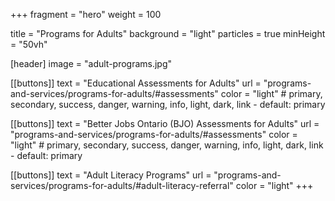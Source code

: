 +++
fragment = "hero"
weight = 100

title = "Programs for Adults"
background = "light"
particles = true
minHeight = "50vh"

[header]
  image = "adult-programs.jpg"

[[buttons]]
  text = "Educational Assessments for Adults"
  url = "programs-and-services/programs-for-adults/#assessments"
  color = "light" # primary, secondary, success, danger, warning, info, light, dark, link - default: primary

[[buttons]]
  text = "Better Jobs Ontario (BJO) Assessments for Adults"
  url = "programs-and-services/programs-for-adults/#assessments"
  color = "light" # primary, secondary, success, danger, warning, info, light, dark, link - default: primary

[[buttons]]
  text = "Adult Literacy Programs"
  url = "programs-and-services/programs-for-adults/#adult-literacy-referral"
  color = "light"
+++



